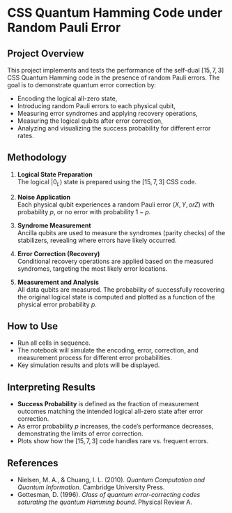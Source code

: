 # CSS Quantum Hamming Code under Random Pauli Error

## Project Overview

This project implements and tests the performance of the self-dual $[15,7,3]$ CSS Quantum Hamming code in the presence of random Pauli errors. The goal is to demonstrate quantum error correction by:

- Encoding the logical all-zero state,
- Introducing random Pauli errors to each physical qubit,
- Measuring error syndromes and applying recovery operations,
- Measuring the logical qubits after error correction,
- Analyzing and visualizing the success probability for different error rates.

## Methodology

1. **Logical State Preparation**  
   The logical $\lvert 0_L \rangle$ state is prepared using the $[15,7,3]$ CSS code.

2. **Noise Application**  
   Each physical qubit experiences a random Pauli error $(X, Y, or Z)$ with probability $p$, or no error with probability $1-p$.

3. **Syndrome Measurement**  
   Ancilla qubits are used to measure the syndromes (parity checks) of the stabilizers, revealing where errors have likely occurred.

4. **Error Correction (Recovery)**  
   Conditional recovery operations are applied based on the measured syndromes, targeting the most likely error locations.

5. **Measurement and Analysis**  
   All data qubits are measured. The probability of successfully recovering the original logical state is computed and plotted as a function of the physical error probability $p$.

## How to Use

- Run all cells in sequence.  
- The notebook will simulate the encoding, error, correction, and measurement process for different error probabilities.
- Key simulation results and plots will be displayed.

## Interpreting Results

- **Success Probability** is defined as the fraction of measurement outcomes matching the intended logical all-zero state after error correction.
- As error probability $p$ increases, the code’s performance decreases, demonstrating the limits of error correction.
- Plots show how the $[15,7,3]$ code handles rare vs. frequent errors.


## References

- Nielsen, M. A., & Chuang, I. L. (2010). *Quantum Computation and Quantum Information*. Cambridge University Press.
- Gottesman, D. (1996). *Class of quantum error-correcting codes saturating the quantum Hamming bound*. Physical Review A.
